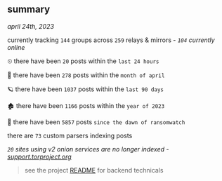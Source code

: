 
## summary
_april 24th, 2023_

currently tracking `144` groups across `259` relays & mirrors - _`104` currently online_

⏲ there have been `20` posts within the `last 24 hours`

🦈 there have been `278` posts within the `month of april`

🪐 there have been `1037` posts within the `last 90 days`

🏚 there have been `1166` posts within the `year of 2023`

🦕 there have been `5857` posts `since the dawn of ransomwatch`

there are `73` custom parsers indexing posts

_`20` sites using v2 onion services are no longer indexed - [support.torproject.org](https://support.torproject.org/onionservices/v2-deprecation/)_

> see the project [README](https://github.com/joshhighet/ransomwatch#ransomwatch--) for backend technicals
